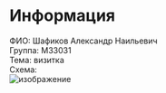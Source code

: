 # Информация
ФИО: Шафиков Александр Наильевич  
Группа: M33031  
Тема: визитка  
Схема:  
![изображение](https://user-images.githubusercontent.com/90681262/201557869-f84ec337-9dfb-4c78-8709-9166776a471d.png)
